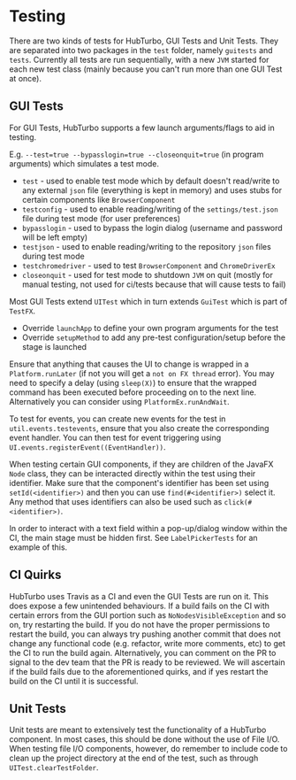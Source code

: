 # Testing

There are two kinds of tests for HubTurbo, GUI Tests and Unit Tests. They are separated into two packages in the `test` folder, namely `guitests` and `tests`. Currently all tests are run sequentially, with a new `JVM` started for each new test class (mainly because you can't run more than one GUI Test at once).  

## GUI Tests

For GUI Tests, HubTurbo supports a few launch arguments/flags to aid in testing. 

E.g. `--test=true --bypasslogin=true --closeonquit=true` (in program arguments) which simulates a test mode. 
- `test` - used to enable test mode which by default doesn't read/write to any external `json` file (everything is kept in memory) and uses stubs for certain components like `BrowserComponent`
- `testconfig` - used to enable reading/writing of the `settings/test.json` file during test mode (for user preferences)
- `bypasslogin` - used to bypass the login dialog (username and password will be left empty)
- `testjson` - used to enable reading/writing to the repository `json` files during test mode
- `testchromedriver` - used to test `BrowserComponent` and `ChromeDriverEx`
- `closeonquit` - used for test mode to shutdown `JVM` on quit (mostly for manual testing, not used for ci/tests because that will cause tests to fail)

Most GUI Tests extend `UITest` which in turn extends `GuiTest` which is part of `TestFX`. 
- Override `launchApp` to define your own program arguments for the test
- Override `setupMethod` to add any pre-test configuration/setup before the stage is launched

Ensure that anything that causes the UI to change is wrapped in a `Platform.runLater` (if not you will get a `not on FX thread` error). You may need to specify a delay (using `sleep(X)`) to ensure that the wrapped command has been executed before proceeding on to the next line. Alternatively you can consider using `PlatformEx.runAndWait`. 

To test for events, you can create new events for the test in `util.events.testevents`, ensure that you also create the corresponding event handler. You can then test for event triggering using `UI.events.registerEvent((EventHandler))`. 

When testing certain GUI components, if they are children of the JavaFX `Node` class, they can be interacted directly within the test using their identifier. Make sure that the component's identifier has been set using `setId(<identifier>)` and then you can use `find(#<identifier>)` select it. Any method that uses identifiers can also be used such as `click(#<identifier>)`. 

In order to interact with a text field within a pop-up/dialog window within the CI, the main stage must be hidden first. See `LabelPickerTests` for an example of this. 

## CI Quirks

HubTurbo uses Travis as a CI and even the GUI Tests are run on it. This does expose a few unintended behaviours. If a build fails on the CI with certain errors from the GUI portion such as `NoNodesVisibleException` and so on, try restarting the build. If you do not have the proper permissions to restart the build, you can always try pushing another commit that does not change any functional code (e.g. refactor, write more comments, etc) to get the CI to run the build again. Alternatively, you can comment on the PR to signal to the dev team that the PR is ready to be reviewed. We will ascertain if the build fails due to the aforementioned quirks, and if yes restart the build on the CI until it is successful.

## Unit Tests

Unit tests are meant to extensively test the functionality of a HubTurbo component. In most cases, this should be done without the use of File I/O. When testing file I/O components, however, do remember to include code to clean up the project directory at the end of the test, such as through `UITest.clearTestFolder`.
